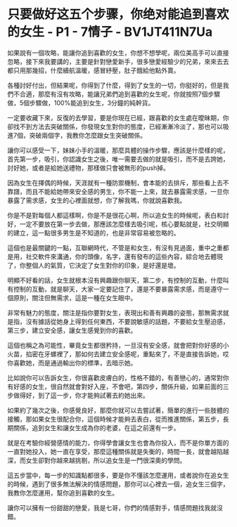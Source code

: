 # 只要做好这五个步骤，你绝对能追到喜欢的女生 - P1 - 7情子 - BV1JT411N7Ua

如果說有一個攻略，能讓你追到喜歡的女生，你想不想學呢，兩位美高手可以直接忽略，接下來我要講的，主要是針對戀愛新手，很多戀愛經驗少的兄弟，來來去去都只用那幾招，什麼續航溫暖，感冒紓壓，肚子餓給他點外賣。

各種討好付出，但結果呢，你得到了什麼，得到了女生的一切，你挺好的，但是我們不合適，那麼有沒有攻略，能讓兄弟們追到喜歡的女生呢，你就按照7個步驟做，5個步驟做，100%能追到女生，3分鐘的純幹貨。

一定要收藏下來，反復的去學習，要是你現在已經，跟喜歡的女生處在曖昧期，你卻找不到方法去突破關係，你發現女生對你的態度，已經漸漸冷淡了，那也可以吸進7個，突破兩個字，我教你怎麼跟女生突破關係。

讓你可以感受一下，妹妹小手的溫暖，那麼具體的操作步驟，應該是什麼樣的呢，首先第一步，吸引，你認識女生之後，唯一需要去做的就是吸引，而不是去誇她，討好她，或者是給她送禮物，那樣做只會被無形的push掉。

因為女生在擇偶的時候，天涯就有一種防禦機制，會本能的去排斥，那些看上去不靠譜，而且不能給她帶來安全感的男生，你不能一上來，就去暴露需求感，一旦你暴露了需求感，女生的心裡面就想，你了解我嗎，你就說喜歡我。

你是不是對每個人都這樣啊，你是不是很花心啊，所以追女生的時候呢，表白和討好，一定不要放在第一步去做，那應該怎麼樣去吸引呢，核心要點就是，社交明顯的建立，這一點很多男生是不知道的，也是非常容易被忽略的。

這個也是最關鍵的一點，互聯網時代，不管是和女生，有沒有見過面，重中之重都是用，社交軟件來溝通，你的頭像，名字，還有發布的這些內容，綜合地去體現了，你整個人的氣質，它決定了女生對你的印象，是好還是壞。

明顯不好看的話，女生就根本沒有興趣跟你聊天，第二步，有控制的互動，什麼叫有控制的互動，就是聊天，大家一定要記住了，還是不要暴露需求感，而是遵守一個原則，關注但無需求，這是一種在女生眼中。

非常有魅力的態度，關注是指你要對女生，表現出和善有興趣的姿態，那無需求就是指，沒有據話從她身上得到任何東西，不要說敏感的話題，不要給女生壓迫感，第三步，建立安全感，讓女生感覺到你的喜歡。

這個也稱之為可能性，畢竟女生都很矜持，一旦沒有安全感，就會把對你好感的小火苗，掐密在牙螺裡了，那如何去建立安全感呢，重點來了，不是直接告訴她，哎 你喜歡她，而是通過輸出你的標準，去暗示她。

比如說你可以告訴女生，你很喜歡皮膚白的，性格不錯的，有善戀心的，通常對你有好感的女生，很自然就會對好入座，不會吧，第四步，關係升級，如果前面的三步做得好，到了這一步，你才能夠試著去約她出來。

如果約了幾次之後，你感覺良好，那麼你就可以去嘗試著，簡單的進行一些肢體的接觸，那如果女生很配合你，這個時候才能夠去表白，從而推進關係，第五步，長期關係，追到女生和讓女生成為你的老婆，在這之前還有一步。

就是在考驗你經營感情的能力，你得學會讓女生也會為你投入，而不是你單方面的一直對她投入，她一直在享受，那麼這種關係就是失衡的，時間一長，就會越陷越深，而女生卻對你越來越挑剔，所以追女生是一門很深奧的學問。

這五步當中，每一步的知識點都很多，要是你不懂該怎麼運用，或者說你在追女生的時候，遇到了很多無法解決的情感問題，那你可以心裡去一個，追女生三個字，我教你怎麼運用，幫你追到喜歡的女生。

讓你可以擁有一份甜甜的戀愛，我是七哥，你們的情感對手，情感問題找我就沒錯。